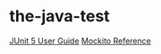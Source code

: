 # the-java-test

[JUnit 5 User Guide](https://junit.org/junit5/docs/current/user-guide/)
[Mockito Reference](https://javadoc.io/doc/org.mockito/mockito-core/latest/org/mockito/Mockito.html)
